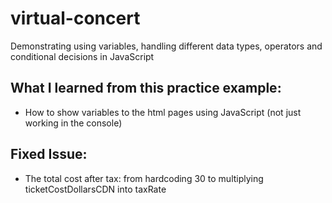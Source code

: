 # virtual-concert
Demonstrating using variables, handling different data types, operators and conditional decisions in JavaScript

## What I learned from this practice example:
- How to show variables to the html pages using JavaScript (not just working in the console)

## Fixed Issue:
- The total cost after tax: from hardcoding 30 to multiplying ticketCostDollarsCDN into taxRate 
